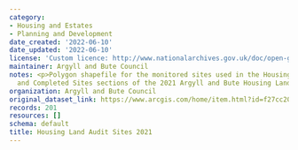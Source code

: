 ```yaml
---
category:
- Housing and Estates
- Planning and Development
date_created: '2022-06-10'
date_updated: '2022-06-10'
license: 'Custom licence: http://www.nationalarchives.gov.uk/doc/open-government-licence/version/3/'
maintainer: Argyll and Bute Council
notes: <p>Polygon shapefile for the monitored sites used in the Housing Land Supply
  and Completed Sites sections of the 2021 Argyll and Bute Housing Land Audit</p>
organization: Argyll and Bute Council
original_dataset_link: https://www.arcgis.com/home/item.html?id=f27cc20e06e4416ead8b54f0df0bfafb
records: 201
resources: []
schema: default
title: Housing Land Audit Sites 2021
---
```

